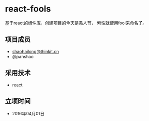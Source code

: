 # react-fools
基于react的组件库，创建项目的今天是愚人节， 索性就使用fool来命名了。

## 项目成员

* shaohailong@thinkit.cn
* @panshao

## 采用技术

* react

## 立项时间 

* 2016年04月01日
